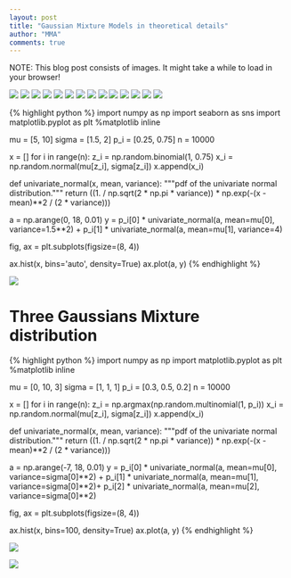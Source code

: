 ```yaml
---
layout: post
title: "Gaussian Mixture Models in theoretical details"
author: "MMA"
comments: true
---
```


NOTE: This blog post consists of images. It might take a while to load in your browser!


![](https://github.com/mmuratarat/mmuratarat.github.io/blob/master/_posts/images/DOC111319-11132019141108-01.png?raw=true)
![](https://github.com/mmuratarat/mmuratarat.github.io/blob/master/_posts/images/DOC111319-11132019141108-02.png?raw=true)
![](https://github.com/mmuratarat/mmuratarat.github.io/blob/master/_posts/images/DOC111319-11132019141108-03.png?raw=true)
![](https://github.com/mmuratarat/mmuratarat.github.io/blob/master/_posts/images/DOC111319-11132019141108-04.png?raw=true)
![](https://github.com/mmuratarat/mmuratarat.github.io/blob/master/_posts/images/DOC111319-11132019141108-05.png?raw=true)
![](https://github.com/mmuratarat/mmuratarat.github.io/blob/master/_posts/images/DOC111319-11132019141108-06.png?raw=true)
![](https://github.com/mmuratarat/mmuratarat.github.io/blob/master/_posts/images/DOC111319-11132019141108-07.png?raw=true)
![](https://github.com/mmuratarat/mmuratarat.github.io/blob/master/_posts/images/DOC111319-11132019141108-08.png?raw=true)
![](https://github.com/mmuratarat/mmuratarat.github.io/blob/master/_posts/images/DOC111319-11132019141108-09.png?raw=true)
![](https://github.com/mmuratarat/mmuratarat.github.io/blob/master/_posts/images/DOC111319-11132019141108-10.png?raw=true)
![](https://github.com/mmuratarat/mmuratarat.github.io/blob/master/_posts/images/DOC111319-11132019141108-11.png?raw=true)
![](https://github.com/mmuratarat/mmuratarat.github.io/blob/master/_posts/images/DOC111319-11132019141108-12.png?raw=true)
![](https://github.com/mmuratarat/mmuratarat.github.io/blob/master/_posts/images/DOC111319-11132019141108-13.png?raw=true)
![](https://github.com/mmuratarat/mmuratarat.github.io/blob/master/_posts/images/DOC111319-11132019141108-14.png?raw=true)

{% highlight python %}
import numpy as np
import seaborn as sns
import matplotlib.pyplot as plt
%matplotlib inline

mu = [5, 10]
sigma = [1.5, 2]
p_i = [0.25, 0.75]
n = 10000

x = []
for i in range(n):
    z_i = np.random.binomial(1, 0.75)
    x_i = np.random.normal(mu[z_i], sigma[z_i])
    x.append(x_i)

def univariate_normal(x, mean, variance):
    """pdf of the univariate normal distribution."""
    return ((1. / np.sqrt(2 * np.pi * variance)) * 
            np.exp(-(x - mean)**2 / (2 * variance)))

a = np.arange(0, 18, 0.01)
y = p_i[0] * univariate_normal(a, mean=mu[0], variance=1.5**2) + p_i[1] * univariate_normal(a, mean=mu[1], variance=4)

fig, ax = plt.subplots(figsize=(8, 4))

ax.hist(x, bins='auto', density=True)
ax.plot(a, y)
{% endhighlight %}

![](https://github.com/mmuratarat/mmuratarat.github.io/blob/master/_posts/images/two_gaussians.png?raw=true)

# Three Gaussians Mixture distribution

{% highlight python %}
import numpy as np
import matplotlib.pyplot as plt
%matplotlib inline

mu = [0, 10, 3]
sigma = [1, 1, 1]
p_i = [0.3, 0.5, 0.2]
n = 10000

x = []
for i in range(n):
    z_i = np.argmax(np.random.multinomial(1, p_i))
    x_i = np.random.normal(mu[z_i], sigma[z_i])
    x.append(x_i)
    
def univariate_normal(x, mean, variance):
    """pdf of the univariate normal distribution."""
    return ((1. / np.sqrt(2 * np.pi * variance)) * 
            np.exp(-(x - mean)**2 / (2 * variance)))

a = np.arange(-7, 18, 0.01)
y = p_i[0] * univariate_normal(a, mean=mu[0], variance=sigma[0]**2) + p_i[1] * univariate_normal(a, mean=mu[1], variance=sigma[0]**2)+ p_i[2] * univariate_normal(a, mean=mu[2], variance=sigma[0]**2)

fig, ax = plt.subplots(figsize=(8, 4))

ax.hist(x, bins=100, density=True)
ax.plot(a, y)
{% endhighlight %}

![](https://github.com/mmuratarat/mmuratarat.github.io/blob/master/_posts/images/three_gaussians.png?raw=true)

![](https://github.com/mmuratarat/mmuratarat.github.io/blob/master/_posts/images/DOC111319-11132019141108-15.png?raw=true)
